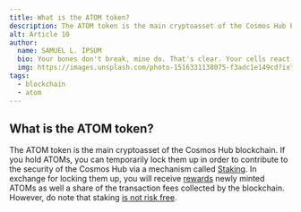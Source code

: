 ```yaml
---
title: What is the ATOM token?
description: The ATOM token is the main cryptoasset of the Cosmos Hub blockchain.
alt: Article 10
author: 
  name: SAMUEL L. IPSUM
  bio: Your bones don't break, mine do. That's clear. Your cells react to bacteria and viruses differently than mine. You don't get sick, I do. That's also clear. But for some reason, you and I react the exact same way to water. We swallow it too fast, we choke. We get some in our lungs, we drown. However unreal it may seem, we are connected, you and I. We're on the same curve, just on opposite ends.
  img: https://images.unsplash.com/photo-1516331138075-f3adc1e149cd?ixlib=rb-1.2.1&ixid=MXwxMjA3fDB8MHxwaG90by1wYWdlfHx8fGVufDB8fHw%3D&auto=format&fit=crop&w=800&q=60
tags: 
  - blockchain
  - atom
---
```

## What is the ATOM token?

The ATOM token is the main cryptoasset of the Cosmos Hub blockchain. If you hold ATOMs, you can temporarily lock them up in order to contribute to the security of the Cosmos Hub via a mechanism called [Staking](#what-is-staking). In exchange for locking them up, you will receive [rewards](#what-rewards-can-i-expect-when-i-stake-my-ATOMs?) newly minted ATOMs as well a share of the transaction fees collected by the blockchain. However, do note that staking [is not risk free](#what-are-the-risks-associated-with-staking?). 